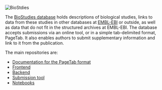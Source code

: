 ![BioStdies](https://wwwdev.ebi.ac.uk/biostudies/images/logo.png "BioStudies")

The [BioStudies database](https://www.ebi.ac.uk/biostudies) holds descriptions of biological studies, links to data from these studies in other databases at [EMBL-EBI](https://www.ebi.ac.uk) or outside, as well as data that do not fit in the structured archives at EMBL-EBI. The database accepts submissions via an online tool, or in a simple tab-delimited format, PageTab. It also enables authors to submit supplementary information and link to it from the publication.

The main repositories are:

- [Documentation for the PageTab format](https://ebibiostudies.github.io/page-tab-specification/)
- [Frontend](https://github.com/EBIBioStudies/ribs/)
- [Backend](https://github.com/EBIBioStudies/biostudies-backend-services)
- [Submission tool](https://github.com/EBIBioStudies/BioStudyUISub)
- [Notebooks](https://github.com/EBIBioStudies/biostudies-notebooks)


